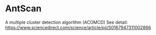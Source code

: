 # AntScan
A multiple cluster detection algorithm (ACOMCD)
See detail: https://www.sciencedirect.com/science/article/pii/S0167947311002866
